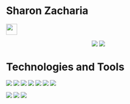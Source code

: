 # Sharon Zacharia 
<img src="https://raw.githubusercontent.com/MartinHeinz/MartinHeinz/master/wave.gif" width="30px">

<p align="center">
<img align="center" src="https://github-readme-stats.vercel.app/api?username=sharonzacharia&theme=dark&show_icons=true&hide=contribs,prs">

<img align="center" src="https://github-readme-stats.vercel.app/api/top-langs/?username=sharonzacharia&layout=compact&theme=dark">
</p>


# Technologies and Tools

![](https://img.shields.io/badge/Code-Python-informational?style=flat&logo=python&logoColor=white&color=success)
![](https://img.shields.io/badge/Code-Dart-informational?style=flat&logo=dart&logoColor=white&color=success)
![](https://img.shields.io/badge/Framework-Django-informational?style=flat&logo=django&logoColor=white&color=success)
![](https://img.shields.io/badge/Framework-Flask-informational?style=flat&logo=flask&logoColor=white&color=success)
![](https://img.shields.io/badge/Framework-Flutter-informational?style=flat&logo=flutter&logoColor=white&color=success)
![](https://img.shields.io/badge/IDE-VSCode-informational?style=flat&logo=visual-studio-code&logoColor=white&color=success)
![](https://img.shields.io/badge/IDE-AndroidStudio-informational?style=flat&logo=android-studio&logoColor=white&color=success)

![](https://img.shields.io/badge/DB-Postgres-informational?style=flat&logo=postgresql&logoColor=white&color=success)
![](https://img.shields.io/badge/DB-MongoDB-informational?style=flat&logo=mongodb&logoColor=white&color=success)
![](https://img.shields.io/badge/Tool-FireBase-informational?style=flat&logo=firebase&logoColor=white&color=success)




<!--
**SHARONZACHARIA/SHARONZACHARIA** is a ✨ _special_ ✨ repository because its `README.md` (this file) appears on your GitHub profile.

Here are some ideas to get you started:

- 🔭 I’m currently working on ...
- 🌱 I’m currently learning ...
- 👯 I’m looking to collaborate on ...
- 🤔 I’m looking for help with ...
- 💬 Ask me about ...
- 📫 How to reach me: ...
- 😄 Pronouns: ...
- ⚡ Fun fact: ...
-->
